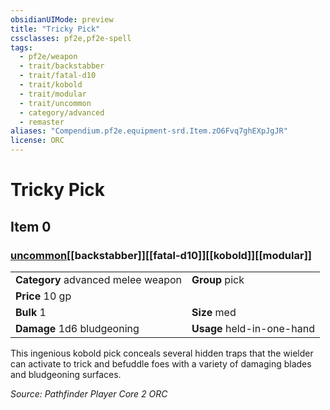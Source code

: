 ```yaml
---
obsidianUIMode: preview
title: "Tricky Pick"
cssclasses: pf2e,pf2e-spell
tags:
  - pf2e/weapon
  - trait/backstabber
  - trait/fatal-d10
  - trait/kobold
  - trait/modular
  - trait/uncommon
  - category/advanced
  - remaster
aliases: "Compendium.pf2e.equipment-srd.Item.zO6Fvq7ghEXpJgJR"
license: ORC
---
```

# Tricky Pick
## Item 0
### [uncommon](uncommon "Uncommon Rarity Trait")[[backstabber]][[fatal-d10]][[kobold]][[modular]]

|  |  |
| -- | -- |
| **Category** advanced melee weapon | **Group** pick |
| **Price** 10 gp |  |
| **Bulk** 1 | **Size** med |
| **Damage** 1d6 bludgeoning  | **Usage** held-in-one-hand |



This ingenious kobold pick conceals several hidden traps that the wielder can activate to trick and befuddle foes with a variety of damaging blades and bludgeoning surfaces.

*Source: Pathfinder Player Core 2*
*ORC*